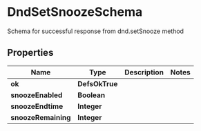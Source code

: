 

# DndSetSnoozeSchema

Schema for successful response from dnd.setSnooze method

## Properties

| Name | Type | Description | Notes |
|------------ | ------------- | ------------- | -------------|
|**ok** | **DefsOkTrue** |  |  |
|**snoozeEnabled** | **Boolean** |  |  |
|**snoozeEndtime** | **Integer** |  |  |
|**snoozeRemaining** | **Integer** |  |  |



